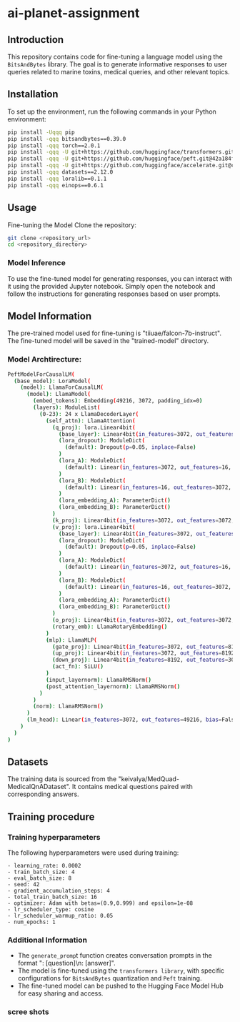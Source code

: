# ai-planet-assignment



## Introduction

This repository contains code for fine-tuning a language model using the `BitsAndBytes` library. The goal is to generate informative responses to user queries related to marine toxins, medical queries, and other relevant topics.

## Installation
To set up the environment, run the following commands in your Python environment:

```bash
pip install -Uqqq pip
pip install -qqq bitsandbytes==0.39.0
pip install -qqq torch==2.0.1
pip install -qqq -U git+https://github.com/huggingface/transformers.git@e03a9cc
pip install -qqq -U git+https://github.com/huggingface/peft.git@42a184f
pip install -qqq -U git+https://github.com/huggingface/accelerate.git@c9fbb71
pip install -qqq datasets==2.12.0
pip install -qqq loralib==0.1.1
pip install -qqq einops==0.6.1
```

## Usage

Fine-tuning the Model
Clone the repository:
```bash
git clone <repository_url>
cd <repository_directory>
```

### Model Inference
To use the fine-tuned model for generating responses, you can interact with it using the provided Jupyter notebook. Simply open the notebook and follow the instructions for generating responses based on user prompts.

## Model Information
The pre-trained model used for fine-tuning is "tiiuae/falcon-7b-instruct". The fine-tuned model will be saved in the "trained-model" directory.

### Model Archtirecture:

```bash
PeftModelForCausalLM(
  (base_model): LoraModel(
    (model): LlamaForCausalLM(
      (model): LlamaModel(
        (embed_tokens): Embedding(49216, 3072, padding_idx=0)
        (layers): ModuleList(
          (0-23): 24 x LlamaDecoderLayer(
            (self_attn): LlamaAttention(
              (q_proj): lora.Linear4bit(
                (base_layer): Linear4bit(in_features=3072, out_features=3072, bias=False)
                (lora_dropout): ModuleDict(
                  (default): Dropout(p=0.05, inplace=False)
                )
                (lora_A): ModuleDict(
                  (default): Linear(in_features=3072, out_features=16, bias=False)
                )
                (lora_B): ModuleDict(
                  (default): Linear(in_features=16, out_features=3072, bias=False)
                )
                (lora_embedding_A): ParameterDict()
                (lora_embedding_B): ParameterDict()
              )
              (k_proj): Linear4bit(in_features=3072, out_features=3072, bias=False)
              (v_proj): lora.Linear4bit(
                (base_layer): Linear4bit(in_features=3072, out_features=3072, bias=False)
                (lora_dropout): ModuleDict(
                  (default): Dropout(p=0.05, inplace=False)
                )
                (lora_A): ModuleDict(
                  (default): Linear(in_features=3072, out_features=16, bias=False)
                )
                (lora_B): ModuleDict(
                  (default): Linear(in_features=16, out_features=3072, bias=False)
                )
                (lora_embedding_A): ParameterDict()
                (lora_embedding_B): ParameterDict()
              )
              (o_proj): Linear4bit(in_features=3072, out_features=3072, bias=False)
              (rotary_emb): LlamaRotaryEmbedding()
            )
            (mlp): LlamaMLP(
              (gate_proj): Linear4bit(in_features=3072, out_features=8192, bias=False)
              (up_proj): Linear4bit(in_features=3072, out_features=8192, bias=False)
              (down_proj): Linear4bit(in_features=8192, out_features=3072, bias=False)
              (act_fn): SiLU()
            )
            (input_layernorm): LlamaRMSNorm()
            (post_attention_layernorm): LlamaRMSNorm()
          )
        )
        (norm): LlamaRMSNorm()
      )
      (lm_head): Linear(in_features=3072, out_features=49216, bias=False)
    )
  )
)
```

## Datasets
The training data is sourced from the "keivalya/MedQuad-MedicalQnADataset". It contains medical questions paired with corresponding answers.

## Training procedure

### Training hyperparameters

The following hyperparameters were used during training:
```
- learning_rate: 0.0002
- train_batch_size: 4
- eval_batch_size: 8
- seed: 42
- gradient_accumulation_steps: 4
- total_train_batch_size: 16
- optimizer: Adam with betas=(0.9,0.999) and epsilon=1e-08
- lr_scheduler_type: cosine
- lr_scheduler_warmup_ratio: 0.05
- num_epochs: 1
```

### Additional Information

- The `generate_promp`t function creates conversation prompts in the format "<human>: [question]\n<assistant>: [answer]".
- The model is fine-tuned using the `transformers library`, with specific configurations for `BitsAndBytes` quantization and `Peft` training.
- The fine-tuned model can be pushed to the Hugging Face Model Hub for easy sharing and access.


### scree shots


